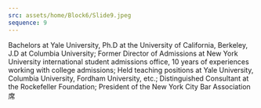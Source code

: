 ```yaml
---
src: assets/home/Block6/Slide9.jpeg
sequence: 9
---
```

 <p class="text-black text-justify">Bachelors at Yale University, Ph.D at the University of California, Berkeley, J.D at Columbia University; Former Director of Admissions at New York University international student admissions office, 10 years of experiences working with college admissions; Held teaching positions at Yale University, Columbia University, Fordham University, etc.; Distinguished Consultant at the Rockefeller Foundation; President of the New York City Bar Association席</p>